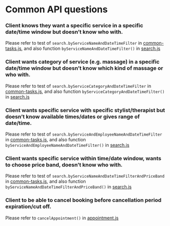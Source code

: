 
# Common API questions


### Client knows they want a specific service in a specific date/time window but doesn’t know who with.

Please refer to test of `search.byServiceNameAndDateTimeFilter` in 
[common-tasks.js](../api-js-sample/test/common-tasks.js), 
and also function `byServiceNameAndDateTimeFilter()` in 
[search.js](../api-js-sample/src/search.js)


### Client wants category of service (e.g. massage) in a specific date/time window but doesn’t know which kind of massage or who with.

Please refer to test of `search.byServiceCategoryAndDateTimeFilter` in 
[common-tasks.js](../api-js-sample/test/common-tasks.js), 
and also function `byServiceCategoryAndDateTimeFilter()` in 
[search.js](../api-js-sample/src/search.js)

### Client wants specific service with specific stylist/therapist but doesn’t know available times/dates or gives range of date/time.

Please refer to test of `search.byServiceAndEmployeeNameAndDateTimeFilter` in 
[common-tasks.js](../api-js-sample/test/common-tasks.js), 
and also function `byServiceAndEmployeeNameAndDateTimeFilter()` in 
[search.js](../api-js-sample/src/search.js)


### Client wants specific service within time/date window, wants to choose price band, doesn’t know who with.

Please refer to test of `search.byServiceNameAndDateTimeFilterAndPriceBand` in 
[common-tasks.js](../api-js-sample/test/common-tasks.js), 
and also function `byServiceNameAndDateTimeFilterAndPriceBand()` in 
[search.js](../api-js-sample/src/search.js)


### Client to be able to cancel booking before cancellation period expiration/cut off.

Please refer to `cancelAppointment()` in [appointment.js](../api-js-sample/src/appointment.js)

